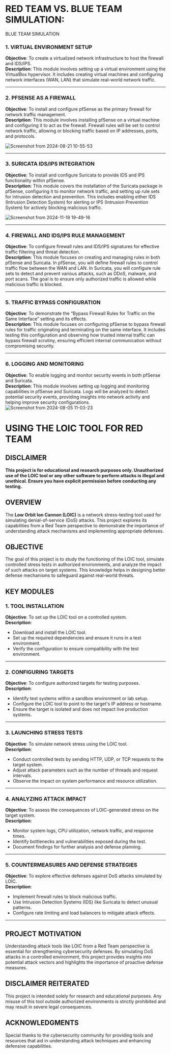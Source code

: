 # RED TEAM VS. BLUE TEAM SIMULATION:


 BLUE TEAM SIMULATION 

### 1. VIRTUAL ENVIRONMENT SETUP  
**Objective**: To create a virtualized network infrastructure to host the firewall and IDS/IPS.  
**Description**: This module involves setting up a virtual environment using the VirtualBox hypervisor. It includes creating virtual machines and configuring network interfaces (WAN, LAN) that simulate real-world network traffic.  

---

### 2. PFSENSE AS A FIREWALL  
**Objective**: To install and configure pfSense as the primary firewall for network traffic management.  
**Description**: This module involves installing pfSense on a virtual machine and configuring it to act as the firewall. Firewall rules will be set to control network traffic, allowing or blocking traffic based on IP addresses, ports, and protocols.  

![Screenshot from 2024-08-21 10-55-53](https://github.com/user-attachments/assets/7a097b9b-bf2f-4d0c-82c1-bbe5834dd15d)


---

### 3. SURICATA IDS/IPS INTEGRATION  
**Objective**: To install and configure Suricata to provide IDS and IPS functionality within pfSense.  
**Description**: This module covers the installation of the Suricata package in pfSense, configuring it to monitor network traffic, and setting up rule sets for intrusion detection and prevention. This includes enabling either IDS (Intrusion Detection System) for alerting or IPS (Intrusion Prevention System) for actively blocking malicious traffic.  

![Screenshot from 2024-11-19 19-49-16](https://github.com/user-attachments/assets/66f39551-b0a5-46d1-8db4-1ddc2b25fb7b)


---

### 4. FIREWALL AND IDS/IPS RULE MANAGEMENT  
**Objective**: To configure firewall rules and IDS/IPS signatures for effective traffic filtering and threat detection.  
**Description**: This module focuses on creating and managing rules in both pfSense and Suricata. In pfSense, you will define firewall rules to control traffic flow between the WAN and LAN. In Suricata, you will configure rule sets to detect and prevent various attacks, such as DDoS, malware, and port scans. The goal is to ensure only authorized traffic is allowed while malicious traffic is blocked.  

---

### 5. TRAFFIC BYPASS CONFIGURATION  
**Objective**: To demonstrate the “Bypass Firewall Rules for Traffic on the Same Interface” setting and its effects.  
**Description**: This module focuses on configuring pfSense to bypass firewall rules for traffic originating and terminating on the same interface. It includes testing this configuration and observing how trusted internal traffic can bypass firewall scrutiny, ensuring efficient internal communication without compromising security.  

---

### 6. LOGGING AND MONITORING  
**Objective**: To enable logging and monitor security events in both pfSense and Suricata.  
**Description**: This module involves setting up logging and monitoring capabilities in pfSense and Suricata. Logs will be analyzed to detect potential security events, providing insights into network activity and helping improve security configurations.  
![Screenshot from 2024-08-05 11-03-23](https://github.com/user-attachments/assets/260ed517-5ef1-42b6-8fbc-039e761c2c9f)

# USING THE LOIC TOOL FOR RED TEAM 

## DISCLAIMER  
**This project is for educational and research purposes only. Unauthorized use of the LOIC tool or any other software to perform attacks is illegal and unethical. Ensure you have explicit permission before conducting any testing.**  

## OVERVIEW  
The **Low Orbit Ion Cannon (LOIC)** is a network stress-testing tool used for simulating denial-of-service (DoS) attacks. This project explores its capabilities from a Red Team perspective to demonstrate the importance of understanding attack mechanisms and implementing appropriate defenses.  

## OBJECTIVE  
The goal of this project is to study the functioning of the LOIC tool, simulate controlled stress tests in authorized environments, and analyze the impact of such attacks on target systems. This knowledge helps in designing better defense mechanisms to safeguard against real-world threats.  

## KEY MODULES  

### 1. TOOL INSTALLATION  
**Objective**: To set up the LOIC tool on a controlled system.  
**Description**:  
- Download and install the LOIC tool.  
- Set up the required dependencies and ensure it runs in a test environment.  
- Verify the configuration to ensure compatibility with the test environment.  

---

### 2. CONFIGURING TARGETS  
**Objective**: To configure authorized targets for testing purposes.  
**Description**:  
- Identify test systems within a sandbox environment or lab setup.  
- Configure the LOIC tool to point to the target's IP address or hostname.  
- Ensure the target is isolated and does not impact live production systems.  

---

### 3. LAUNCHING STRESS TESTS  
**Objective**: To simulate network stress using the LOIC tool.  
**Description**:  
- Conduct controlled tests by sending HTTP, UDP, or TCP requests to the target system.  
- Adjust attack parameters such as the number of threads and request intervals.  
- Observe the impact on system performance and resource utilization.  

---

### 4. ANALYZING ATTACK IMPACT  
**Objective**: To assess the consequences of LOIC-generated stress on the target system.  
**Description**:  
- Monitor system logs, CPU utilization, network traffic, and response times.  
- Identify bottlenecks and vulnerabilities exposed during the test.  
- Document findings for further analysis and defense planning.  

---

### 5. COUNTERMEASURES AND DEFENSE STRATEGIES  
**Objective**: To explore effective defenses against DoS attacks simulated by LOIC.  
**Description**:  
- Implement firewall rules to block malicious traffic.  
- Use Intrusion Detection Systems (IDS) like Suricata to detect unusual patterns.  
- Configure rate limiting and load balancers to mitigate attack effects.  

---

## PROJECT MOTIVATION  
Understanding attack tools like LOIC from a Red Team perspective is essential for strengthening cybersecurity defenses. By simulating DoS attacks in a controlled environment, this project provides insights into potential attack vectors and highlights the importance of proactive defense measures.  

## DISCLAIMER REITERATED  
This project is intended solely for research and educational purposes. Any misuse of this tool outside authorized environments is strictly prohibited and may result in severe legal consequences.  

## ACKNOWLEDGMENTS  
Special thanks to the cybersecurity community for providing tools and resources that aid in understanding attack techniques and enhancing defensive capabilities.  


